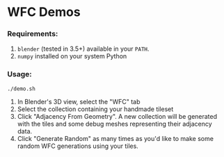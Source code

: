 # WFC Demos

### Requirements:

1. `blender` (tested in 3.5+) available in your `PATH`.
2. `numpy` installed on your system Python


### Usage:

```
./demo.sh
```

1. In Blender's 3D view, select the "WFC" tab
2. Select the collection containing your handmade tileset
3. Click "Adjacency From Geometry". A new collection will 
   be generated with the tiles and some debug meshes representing 
   their adjacency data.
4. Click "Generate Random" as many times as you'd like to make some
   random WFC generations using your tiles.
